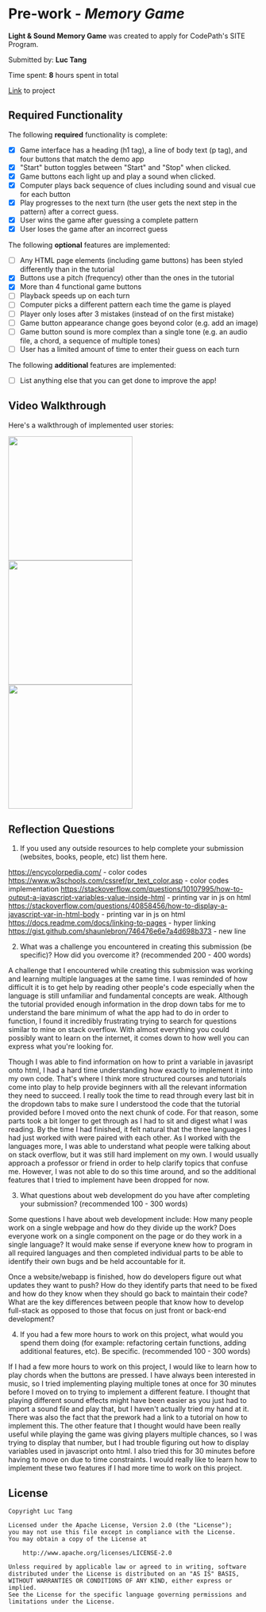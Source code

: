 # Pre-work - *Memory Game*

**Light & Sound Memory Game** was created to apply for CodePath's SITE Program. 

Submitted by: **Luc Tang**

Time spent: **8** hours spent in total

<a href="https://glitch.com/edit/#!/adhesive-rhinestone-aerosteon" target="blank">Link</a> to project

## Required Functionality

The following **required** functionality is complete:

* [X] Game interface has a heading (h1 tag), a line of body text (p tag), and four buttons that match the demo app
* [X] "Start" button toggles between "Start" and "Stop" when clicked. 
* [X] Game buttons each light up and play a sound when clicked. 
* [X] Computer plays back sequence of clues including sound and visual cue for each button
* [X] Play progresses to the next turn (the user gets the next step in the pattern) after a correct guess. 
* [X] User wins the game after guessing a complete pattern
* [X] User loses the game after an incorrect guess

The following **optional** features are implemented:

* [ ] Any HTML page elements (including game buttons) has been styled differently than in the tutorial
* [X] Buttons use a pitch (frequency) other than the ones in the tutorial
* [X] More than 4 functional game buttons
* [ ] Playback speeds up on each turn
* [ ] Computer picks a different pattern each time the game is played
* [ ] Player only loses after 3 mistakes (instead of on the first mistake)
* [ ] Game button appearance change goes beyond color (e.g. add an image)
* [ ] Game button sound is more complex than a single tone (e.g. an audio file, a chord, a sequence of multiple tones)
* [ ] User has a limited amount of time to enter their guess on each turn

The following **additional** features are implemented:

- [ ] List anything else that you can get done to improve the app!

## Video Walkthrough

Here's a walkthrough of implemented user stories:<br>

<img src="http://g.recordit.co/DsRAsEOe0v.gif" width=250><br>
<img src="http://g.recordit.co/RHxktuluOB.gif" width=250><br>
<img src="http://g.recordit.co/rfsf4FHBuq.gif" width=250><br>


## Reflection Questions
1. If you used any outside resources to help complete your submission (websites, books, people, etc) list them here. 

https://encycolorpedia.com/ - color codes
https://www.w3schools.com/cssref/pr_text_color.asp - color codes implementation
https://stackoverflow.com/questions/10107995/how-to-output-a-javascript-variables-value-inside-html - printing var in js on html
https://stackoverflow.com/questions/40858456/how-to-display-a-javascript-var-in-html-body - printing var in js on html
https://docs.readme.com/docs/linking-to-pages - hyper linking
https://gist.github.com/shaunlebron/746476e6e7a4d698b373 - new line

2. What was a challenge you encountered in creating this submission (be specific)? How did you overcome it? (recommended 200 - 400 words) 

A challenge that I encountered while creating this submission was working and learning multiple languages at the same time. I was 
reminded of how difficult it is to get help by reading other people's code especially when the language is still unfamiliar and 
fundamental concepts are weak. Although the tutorial provided enough information in the drop down tabs for me to understand the 
bare minimum of what the app had to do in order to function, I found it incredibly frustrating trying to search for questions 
similar to mine on stack overflow. With almost everything you could possibly want to learn on the internet, it comes down to 
how well you can express what you're looking for.

Though I was able to find information on how to print a variable in javasript onto html, I had a hard time understanding how exactly 
to implement it into my own code. That's where I think more structured courses and tutorials come into play to help provide beginners 
with all the relevant information they need to succeed. I really took the time to read through every last bit in the dropdown tabs to 
make sure I understood the code that the tutorial provided before I moved onto the next chunk of code. For that reason, some parts took 
a bit longer to get through as I had to sit and digest what I was reading. By the time I had finished, it felt natural that the three 
languages I had just worked with were paired with each other. As I worked with the languages more, I was able to understand what people 
were talking about on stack overflow, but it was still hard implement on my own. I would usually approach a professor or friend in order 
to help clarify topics that confuse me. However, I was not able to do so this time around, and so the additional features that I tried 
to implement have been dropped for now.


3. What questions about web development do you have after completing your submission? (recommended 100 - 300 words) 

Some questions I have about web development include:
How many people work on a single webpage and how do they divide up the work?
Does everyone work on a single component on the page or do they work in a single language?
It would make sense if everyone knew how to program in all required languages and then completed individual
parts to be able to identify their own bugs and be held accountable for it.

Once a website/webapp is finished, how do developers figure out what updates they want to push?
How do they identify parts that need to be fixed and how do they know when they should go back to maintain
their code? What are the key differences between people that know how to develop full-stack as opposed to 
those that focus on just front or back-end development?

4. If you had a few more hours to work on this project, what would you spend them doing (for example: refactoring certain functions, adding additional features, etc). Be specific. (recommended 100 - 300 words) 

If I had a few more hours to work on this project, I would like to learn how to play chords when the buttons are pressed. I have 
always been interested in music, so I tried implementing playing multiple tones at once for 30 minutes before I moved on to trying 
to implement a different feature. I thought that playing different sound effects might have been easier as you just had to import 
a sound file and play that, but I haven't actually tried my hand at it. There was also the fact that the prework had a link to a tutorial
on how to implement this. The other feature that I thought would have been really useful while playing the game was giving players multiple 
chances, so I was trying to display that number, but I had trouble figuring out how to display variables used in javascript onto html. 
I also tried this for 30 minutes before having to move on due to time constraints. I would really like to learn how to implement these 
two features if I had more time to work on this project.



## License

    Copyright Luc Tang

    Licensed under the Apache License, Version 2.0 (the "License");
    you may not use this file except in compliance with the License.
    You may obtain a copy of the License at

        http://www.apache.org/licenses/LICENSE-2.0

    Unless required by applicable law or agreed to in writing, software
    distributed under the License is distributed on an "AS IS" BASIS,
    WITHOUT WARRANTIES OR CONDITIONS OF ANY KIND, either express or implied.
    See the License for the specific language governing permissions and
    limitations under the License.